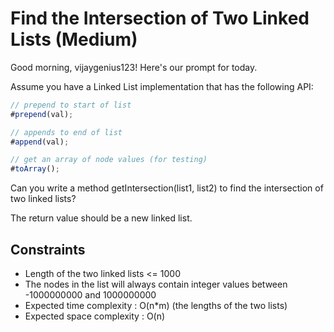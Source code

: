 # Find the Intersection of Two Linked Lists (Medium)
Good morning, vijaygenius123! Here's our prompt for today.

Assume you have a Linked List implementation that has the following API:

```js
// prepend to start of list
#prepend(val);

// appends to end of list
#append(val);

// get an array of node values (for testing)
#toArray();
```
Can you write a method getIntersection(list1, list2) to find the intersection of two linked lists?


The return value should be a new linked list.

## Constraints
- Length of the two linked lists <= 1000
- The nodes in the list will always contain integer values between -1000000000 and 1000000000
- Expected time complexity : O(n*m) (the lengths of the two lists)
- Expected space complexity : O(n)
